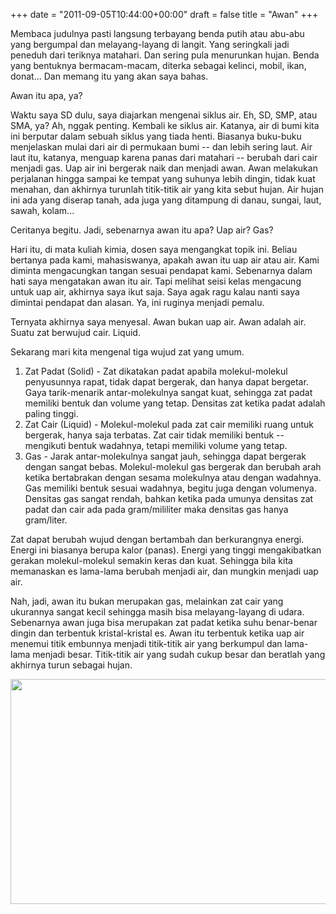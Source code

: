 +++
date = "2011-09-05T10:44:00+00:00"
draft = false
title = "Awan"
+++
<p>Membaca judulnya pasti langsung terbayang benda putih atau abu-abu yang bergumpal dan melayang-layang di langit. Yang seringkali jadi peneduh dari teriknya matahari. Dan sering pula menurunkan hujan. Benda yang bentuknya bermacam-macam, diterka sebagai kelinci, mobil, ikan, donat... Dan memang itu yang akan saya bahas.</p>&#13;
<p>Awan itu apa, ya?</p>&#13;
<p>Waktu saya SD dulu, saya diajarkan mengenai siklus air. Eh, SD, SMP, atau SMA, ya? Ah, nggak penting. Kembali ke siklus air. Katanya, air di bumi kita ini berputar dalam sebuah siklus yang tiada henti. Biasanya buku-buku menjelaskan mulai dari air di permukaan bumi -- dan lebih sering laut. Air laut itu, katanya, menguap karena panas dari matahari -- berubah dari cair menjadi gas. Uap air ini bergerak naik dan menjadi awan. Awan melakukan perjalanan hingga sampai ke tempat yang suhunya lebih dingin, tidak kuat menahan, dan akhirnya turunlah titik-titik air yang kita sebut hujan. Air hujan ini ada yang diserap tanah, ada juga yang ditampung di danau, sungai, laut, sawah, kolam...</p>&#13;
<p>Ceritanya begitu. Jadi, sebenarnya awan itu apa? Uap air? Gas?</p>&#13;
<p>Hari itu, di mata kuliah kimia, dosen saya mengangkat topik ini. Beliau bertanya pada kami, mahasiswanya, apakah awan itu uap air atau air. Kami diminta mengacungkan tangan sesuai pendapat kami. Sebenarnya dalam hati saya mengatakan awan itu air. Tapi melihat seisi kelas mengacung untuk uap air, akhirnya saya ikut saja. Saya agak ragu kalau nanti saya dimintai pendapat dan alasan. Ya, ini ruginya menjadi pemalu.</p>&#13;
<p>Ternyata akhirnya saya menyesal. Awan bukan uap air. Awan adalah air. Suatu zat berwujud cair. Liquid.</p>&#13;
<p>Sekarang mari kita mengenal tiga wujud zat yang umum.</p>&#13;
<ol><li>Zat Padat (Solid) - Zat dikatakan padat apabila molekul-molekul penyusunnya rapat, tidak dapat bergerak, dan hanya dapat bergetar. Gaya tarik-menarik antar-molekulnya sangat kuat, sehingga zat padat memiliki bentuk dan volume yang tetap. Densitas zat ketika padat adalah paling tinggi.</li>&#13;
<li>Zat Cair (Liquid) - Molekul-molekul pada zat cair memiliki ruang untuk bergerak, hanya saja terbatas. Zat cair tidak memiliki bentuk -- mengikuti bentuk wadahnya, tetapi memiliki volume yang tetap.</li>&#13;
<li>Gas - Jarak antar-molekulnya sangat jauh, sehingga dapat bergerak dengan sangat bebas. Molekul-molekul gas bergerak dan berubah arah ketika bertabrakan dengan sesama molekulnya atau dengan wadahnya. Gas memiliki bentuk sesuai wadahnya, begitu juga dengan volumenya. Densitas gas sangat rendah, bahkan ketika pada umunya densitas zat padat dan cair ada pada gram/mililiter maka densitas gas hanya gram/liter.</li>&#13;
</ol><p>Zat dapat berubah wujud dengan bertambah dan berkurangnya energi. Energi ini biasanya berupa kalor (panas). Energi yang tinggi mengakibatkan gerakan molekul-molekul semakin keras dan kuat. Sehingga bila kita memanaskan es lama-lama berubah menjadi air, dan mungkin menjadi uap air.</p>&#13;
<p>Nah, jadi, awan itu bukan merupakan gas, melainkan zat cair yang ukurannya sangat kecil sehingga masih bisa melayang-layang di udara. Sebenarnya awan juga bisa merupakan zat padat ketika suhu benar-benar dingin dan terbentuk kristal-kristal es. Awan itu terbentuk ketika uap air menemui titik embunnya menjadi titik-titik air yang berkumpul dan lama-lama menjadi besar. Titik-titik air yang sudah cukup besar dan beratlah yang akhirnya turun sebagai hujan.</p>&#13;
<p><img align="text-bottom" src="http://fc07.deviantart.net/fs71/i/2011/248/5/a/air_di_angkasa_by_nadinepricilia-d48xbe2.jpg" width="640" height="360" /></p> 